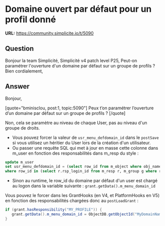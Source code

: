 # Domaine ouvert par défaut pour un profil donné

**URL:** https://community.simplicite.io/t/5090

## Question
Bonjour la team Simplicité,
Simplicité v4 patch level P25,
Peut-on paramétrer l'ouverture d'un domaine par défaut sur un groupe de profils ?
Bien cordialement,

## Answer
Bonjour,

[quote="bminisclou, post:1, topic:5090"]
Peux t’on paramétrer l’ouverture d’un domaine par défaut sur un groupe de profils ?
[/quote]

Non, cela se paramètre au niveau de chaque User, pas au niveau d'un groupe de droits.
- Vous pouvez forcer la valeur de `usr_menu_defdomain_id` dans le `postSave` si vous utilisez un héritier du User lors de la création d'un utilisateur.
- Ou passer une requête SQL qui met à jour en masse cette colonne dans m_user en fonction des responsabilités dans m_resp du style :

```sql
update m_user 
set usr_menu_defdomain_id = (select row_id from m_object where obj_name='MyDomainName')
where row_id in (select r.rsp_login_id from m_resp r, m_group g where r.rsp_gorup_id=g.row_id and g.grp_name='MY_PROFILE' ...)
```

- Sinon au runtime, le row_id du domaine par défaut d'un user est chargé au logon dans la variable suivante : `grant.getData().m_menu_domain_id`

Vous pouvez le forcer dans les GrantHooks (en V4, et PlatformHooks en V5) en fonction des responsabilités chargées donc au `postLoadGrant` :

```java
if (grant.hasResponsibility("MY_PROFILE")) {
   grant.getData().m_menu_domain_id = ObjectDB.getObjectId("MyDomainName");
}
```
